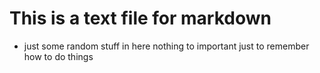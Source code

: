 # This is a text file for markdown

* just some random stuff in here nothing to important just to remember how to do things
